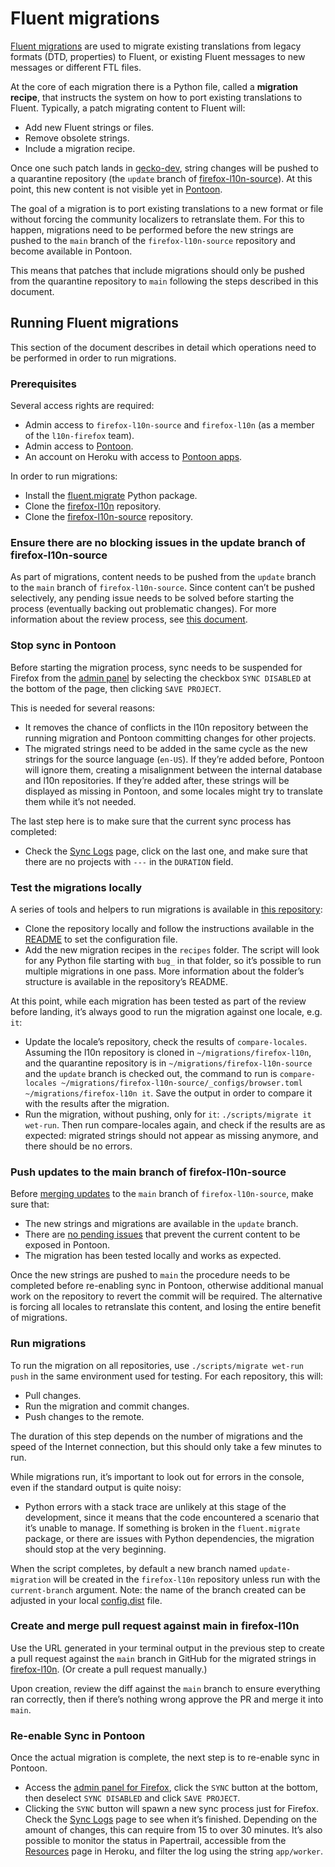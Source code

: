 # Fluent migrations

[Fluent migrations](https://firefox-source-docs.mozilla.org/l10n/migrations/index.html) are used to migrate existing translations from legacy formats (DTD, properties) to Fluent, or existing Fluent messages to new messages or different FTL files.

At the core of each migration there is a Python file, called a **migration recipe**, that instructs the system on how to port existing translations to Fluent. Typically, a patch migrating content to Fluent will:
* Add new Fluent strings or files.
* Remove obsolete strings.
* Include a migration recipe.

Once one such patch lands in [gecko-dev](https://github.com/mozilla/gecko-dev), string changes will be pushed to a quarantine repository (the `update` branch of [firefox-l10n-source](https://github.com/mozilla-l10n/firefox-l10n-source)). At this point, this new content is not visible yet in [Pontoon](https://pontoon.mozilla.org/).

The goal of a migration is to port existing translations to a new format or file without forcing the community localizers to retranslate them. For this to happen, migrations need to be performed before the new strings are pushed to the `main` branch of the `firefox-l10n-source` repository and become available in Pontoon.

This means that patches that include migrations should only be pushed from the quarantine repository to `main` following the steps described in this document.

## Running Fluent migrations

This section of the document describes in detail which operations need to be performed in order to run migrations.

### Prerequisites

Several access rights are required:
* Admin access to `firefox-l10n-source` and `firefox-l10n` (as a member of the `l10n-firefox` team).
* Admin access to [Pontoon](https://pontoon.mozilla.org/).
* An account on Heroku with access to [Pontoon apps](https://dashboard.heroku.com/apps/mozilla-pontoon/resources).

In order to run migrations:
* Install the [fluent.migrate](https://pypi.org/project/fluent.migrate/) Python package.
* Clone the [firefox-l10n](https://github.com/mozilla-l10n/firefox-l10n) repository.
* Clone the [firefox-l10n-source](https://github.com/mozilla-l10n/firefox-l10n-source) repository.

### Ensure there are no blocking issues in the update branch of firefox-l10n-source

As part of migrations, content needs to be pushed from the `update` branch to the `main` branch of `firefox-l10n-source`. Since content can’t be pushed selectively, any pending issue needs to be solved before starting the process (eventually backing out problematic changes). For more information about the review process, see [this document](review.md).

### Stop sync in Pontoon

Before starting the migration process, sync needs to be suspended for Firefox from the [admin panel](https://pontoon.mozilla.org/admin/projects/firefox/) by selecting the checkbox `SYNC DISABLED` at the bottom of the page, then clicking `SAVE PROJECT`.

This is needed for several reasons:
* It removes the chance of conflicts in the l10n repository between the running migration and Pontoon committing changes for other projects.
* The migrated strings need to be added in the same cycle as the new strings for the source language (`en-US`). If they’re added before, Pontoon will ignore them, creating a misalignment between the internal database and l10n repositories. If they’re added after, these strings will be displayed as missing in Pontoon, and some locales might try to translate them while it’s not needed.

The last step here is to make sure that the current sync process has completed:
* Check the [Sync Logs](https://pontoon.mozilla.org/sync/log/) page, click on the last one, and make sure that there are no projects with `---` in the `DURATION` field.

### Test the migrations locally

A series of tools and helpers to run migrations is available in [this repository](https://github.com/flodolo/fluent-migrations):
* Clone the repository locally and follow the instructions available in the [README](https://github.com/flodolo/fluent-migrations/blob/master/README.md) to set the configuration file.
* Add the new migration recipes in the `recipes` folder. The script will look for any Python file starting with `bug_` in that folder, so it’s possible to run multiple migrations in one pass. More information about the folder’s structure is available in the repository’s README.

At this point, while each migration has been tested as part of the review before landing, it’s always good to run the migration against one locale, e.g. `it`:
* Update the locale’s repository, check the results of `compare-locales`. Assuming the l10n repository is cloned in `~/migrations/firefox-l10n`, and the quarantine repository is in `~/migrations/firefox-l10n-source` and the `update` branch is checked out, the command to run is `compare-locales ~/migrations/firefox-l10n-source/_configs/browser.toml ~/migrations/firefox-l10n it`. Save the output in order to compare it with the results after the migration.
* Run the migration, without pushing, only for `it`: `./scripts/migrate it wet-run`. Then run compare-locales again, and check if the results are as expected: migrated strings should not appear as missing anymore, and there should be no errors.

### Push updates to the main branch of firefox-l10n-source

Before [merging updates](review.md#merge-reviewed-strings-to-main-branch-of-firefox-l10n-source) to the `main` branch of `firefox-l10n-source`, make sure that:
* The new strings and migrations are available in the `update` branch.
* There are [no pending issues](#ensure-there-are-no-blocking-issues-in-the-update-branch-of-firefox-l10n-source) that prevent the current content to be exposed in Pontoon.
* The migration has been tested locally and works as expected.

Once the new strings are pushed to `main` the procedure needs to be completed before re-enabling sync in Pontoon, otherwise additional manual work on the repository to revert the commit will be required. The alternative is forcing all locales to retranslate this content, and losing the entire benefit of migrations.

### Run migrations

To run the migration on all repositories, use `./scripts/migrate wet-run push` in the same environment used for testing. For each repository, this will:
* Pull changes.
* Run the migration and commit changes.
* Push changes to the remote.

The duration of this step depends on the number of migrations and the speed of the Internet connection, but this should only take a few minutes to run.

While migrations run, it’s important to look out for errors in the console, even if the standard output is quite noisy:
* Python errors with a stack trace are unlikely at this stage of the development, since it means that the code encountered a scenario that it’s unable to manage. If something is broken in the `fluent.migrate` package, or there are issues with Python dependencies, the migration should stop at the very beginning.

When the script completes, by default a new branch named `update-migration` will be created in the `firefox-l10n` repository unless run with the `current-branch` argument. Note: the name of the branch created can be adjusted in your local [config.dist](https://github.com/flodolo/fluent-migrations/blob/main/config/config.dist#L12) file.

### Create and merge pull request against main in firefox-l10n

Use the URL generated in your terminal output in the previous step to create a pull request against the `main` branch in GitHub for the migrated strings in [firefox-l10n](https://github.com/mozilla-l10n/firefox-l10n). (Or create a pull request manually.)

Upon creation, review the diff against the `main` branch to ensure everything ran correctly, then if there’s nothing wrong approve the PR and merge it into `main`.

### Re-enable Sync in Pontoon

Once the actual migration is complete, the next step is to re-enable sync in Pontoon.

* Access the [admin panel for Firefox](https://pontoon.mozilla.org/admin/projects/firefox/), click the `SYNC` button at the bottom, then deselect `SYNC DISABLED` and click `SAVE PROJECT`.
* Clicking the `SYNC` button will spawn a new sync process just for Firefox. Check the [Sync Logs](https://pontoon.mozilla.org/sync/log/) page to see when it’s finished. Depending on the amount of changes, this can require from 15 to over 30 minutes. It’s also possible to monitor the status in Papertrail, accessible from the [Resources](https://dashboard.heroku.com/apps/mozilla-pontoon/resources) page in Heroku, and filter the log using the string `app/worker`.

